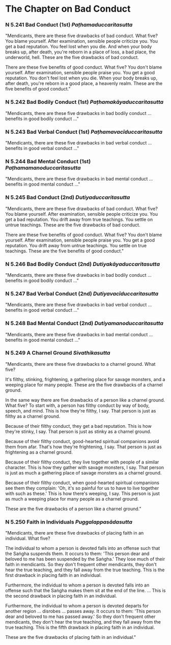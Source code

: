 # The Chapter on Bad Conduct

### N 5.241 Bad Conduct (1st)  *Paṭhamaduccaritasutta*

"Mendicants, there are these five drawbacks of bad conduct. What five?
You blame yourself. After examination, sensible people criticize you.
You get a bad reputation. You feel lost when you die. And when your body
breaks up, after death, you're reborn in a place of loss, a bad place,
the underworld, hell. These are the five drawbacks of bad conduct.

There are these five benefits of good conduct. What five? You don't
blame yourself. After examination, sensible people praise you. You get a
good reputation. You don't feel lost when you die. When your body breaks
up, after death, you're reborn in a good place, a heavenly realm. These
are the five benefits of good conduct."

<!--pg-->
### N 5.242 Bad Bodily Conduct (1st)  *Paṭhamakāyaduccaritasutta*

"Mendicants, there are these five drawbacks in bad bodily conduct ...
benefits in good bodily conduct ..."

<!--pg-->
### N 5.243 Bad Verbal Conduct (1st)  *Paṭhamavacīduccaritasutta*

"Mendicants, there are these five drawbacks in bad verbal conduct ...
benefits in good verbal conduct ..."

<!--pg-->
### N 5.244 Bad Mental Conduct (1st)  *Paṭhamamanoduccaritasutta*

"Mendicants, there are these five drawbacks in bad mental conduct ...
benefits in good mental conduct ..."

<!--pg-->
### N 5.245 Bad Conduct (2nd)  *Dutiyaduccaritasutta*

"Mendicants, there are these five drawbacks of bad conduct. What five?
You blame yourself. After examination, sensible people criticize you.
You get a bad reputation. You drift away from true teachings. You settle
on untrue teachings. These are the five drawbacks of bad conduct.

There are these five benefits of good conduct. What five? You don't
blame yourself. After examination, sensible people praise you. You get a
good reputation. You drift away from untrue teachings. You settle on
true teachings. These are the five benefits of good conduct."

<!--pg-->
### N 5.246 Bad Bodily Conduct (2nd)  *Dutiyakāyaduccaritasutta*

"Mendicants, there are these five drawbacks in bad bodily conduct ...
benefits in good bodily conduct ..."

<!--pg-->
### N 5.247 Bad Verbal Conduct (2nd)  *Dutiyavacīduccaritasutta*

"Mendicants, there are these five drawbacks in bad verbal conduct ...
benefits in good verbal conduct ..."

<!--pg-->
### N 5.248 Bad Mental Conduct (2nd)  *Dutiyamanoduccaritasutta*

"Mendicants, there are these five drawbacks in bad mental conduct ...
benefits in good mental conduct ..."

<!--pg-->
### N 5.249 A Charnel Ground  *Sivathikasutta*

"Mendicants, there are these five drawbacks to a charnel ground. What
five?

It's filthy, stinking, frightening, a gathering place for savage
monsters, and a weeping place for many people. These are the five
drawbacks of a charnel ground.

In the same way there are five drawbacks of a person like a charnel
ground. What five? To start with, a person has filthy conduct by way of
body, speech, and mind. This is how they're filthy, I say. That person
is just as filthy as a charnel ground.

Because of their filthy conduct, they get a bad reputation. This is how
they're stinky, I say. That person is just as stinky as a charnel
ground.

Because of their filthy conduct, good-hearted spiritual companions avoid
them from afar. That's how they're frightening, I say. That person is
just as frightening as a charnel ground.

Because of their filthy conduct, they live together with people of a
similar character. This is how they gather with savage monsters, I say.
That person is just as much a gathering place of savage monsters as a
charnel ground.

Because of their filthy conduct, when good-hearted spiritual companions
see them they complain: 'Oh, it's so painful for us to have to live
together with such as these.' This is how there's weeping, I say. This
person is just as much a weeping place for many people as a charnel
ground.

These are the five drawbacks of a person like a charnel ground."

<!--pg-->
### N 5.250 Faith in Individuals  *Puggalappasādasutta*

"Mendicants, there are these five drawbacks of placing faith in an
individual. What five?

The individual to whom a person is devoted falls into an offense such
that the Saṅgha suspends them. It occurs to them: 'This
person dear and beloved to me has been suspended by the
Saṅgha.' They lose much of their faith in mendicants. So
they don't frequent other mendicants, they don't hear the true teaching,
and they fall away from the true teaching. This is the first drawback in
placing faith in an individual.

Furthermore, the individual to whom a person is devoted falls into an
offense such that the Saṅgha makes them sit at the end of
the line. ... This is the second drawback in placing faith in an
individual.

Furthermore, the individual to whom a person is devoted departs for
another region ... disrobes ... passes away. It occurs to them: 'This
person dear and beloved to me has passed away.' So they don't frequent
other mendicants, they don't hear the true teaching, and they fall away
from the true teaching. This is the fifth drawback in placing faith in
an individual.

These are the five drawbacks of placing faith in an individual."



